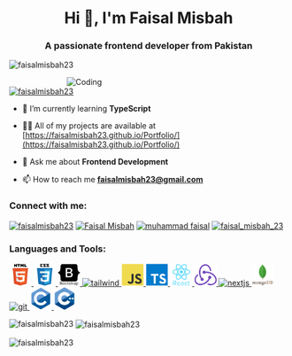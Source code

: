 <h1 align="center">Hi 👋, I'm Faisal Misbah</h1>
<h3 align="center">A passionate frontend developer from Pakistan</h3>
<p align="left"> <img src="https://komarev.com/ghpvc/?username=faisalmisbah23&label=Profile%20views&color=0e75b6&style=flat" alt="faisalmisbah23" /> </p>
<img align="right" alt="Coding" width="400" src="https://cdn.dribbble.com/users/1162077/screenshots/3848914/programmer.gif">

<p align="left"> <a href="https://twitter.com/faisalmisbah23" target="blank"><img src="https://img.shields.io/twitter/follow/faisalmisbah23?logo=twitter&style=for-the-badge" alt="faisalmisbah23" /></a> </p>

- 🌱 I’m currently learning **TypeScript**

- 👨‍💻 All of my projects are available at [https://faisalmisbah23.github.io/Portfolio/](https://faisalmisbah23.github.io/Portfolio/)

- 💬 Ask me about **Frontend Development**

- 📫 How to reach me **faisalmisbah23@gmail.com**

<h3 align="left">Connect with me:</h3>
<p align="left">
<a href="https://twitter.com/faisalmisbah23" target="blank"><img align="center" src="https://raw.githubusercontent.com/rahuldkjain/github-profile-readme-generator/master/src/images/icons/Social/twitter.svg" alt="faisalmisbah23" height="30" width="40" /></a>
<a href="https://linkedin.com/in/faisal misbah" target="blank"><img align="center" src="https://raw.githubusercontent.com/rahuldkjain/github-profile-readme-generator/master/src/images/icons/Social/linked-in-alt.svg" alt="Faisal Misbah" height="30" width="40" /></a>
<a href="https://fb.com/muhammad Faisal" target="blank"><img align="center" src="https://raw.githubusercontent.com/rahuldkjain/github-profile-readme-generator/master/src/images/icons/Social/facebook.svg" alt="muhammad faisal" height="30" width="40" /></a>
<a href="https://instagram.com/faisal_misbah_23" target="blank"><img align="center" src="https://raw.githubusercontent.com/rahuldkjain/github-profile-readme-generator/master/src/images/icons/Social/instagram.svg" alt="faisal_misbah_23" height="30" width="40" /></a>
</p>

<h3 align="left">Languages and Tools:</h3>
<p align="left"> 
  <a href="https://www.w3.org/html/" target="_blank" rel="noreferrer"> <img src="https://raw.githubusercontent.com/devicons/devicon/master/icons/html5/html5-original-wordmark.svg" alt="html5" width="40" height="40"/> </a>
    <a href="https://www.w3schools.com/css/" target="_blank" rel="noreferrer"> <img src="https://raw.githubusercontent.com/devicons/devicon/master/icons/css3/css3-original-wordmark.svg" alt="css3" width="40" height="40"/> </a>
   <a href="https://getbootstrap.com" target="_blank" rel="noreferrer"> <img src="https://raw.githubusercontent.com/devicons/devicon/master/icons/bootstrap/bootstrap-plain-wordmark.svg" alt="bootstrap" width="40" height="40"/> </a> 
    <a href="https://tailwindcss.com/" target="_blank" rel="noreferrer"> <img src="https://www.vectorlogo.zone/logos/tailwindcss/tailwindcss-icon.svg" alt="tailwind" width="40" height="40"/> </a>
      <a href="https://developer.mozilla.org/en-US/docs/Web/JavaScript" target="_blank" rel="noreferrer"> <img src="https://raw.githubusercontent.com/devicons/devicon/master/icons/javascript/javascript-original.svg" alt="javascript" width="40" height="40"/> </a>
      <a href="https://www.typescriptlang.org/" target="_blank" rel="noreferrer"> <img src="https://raw.githubusercontent.com/devicons/devicon/master/icons/typescript/typescript-original.svg" alt="typescript" width="40" height="40"/> </a>
  <a href="https://reactjs.org/" target="_blank" rel="noreferrer"> <img src="https://raw.githubusercontent.com/devicons/devicon/master/icons/react/react-original-wordmark.svg" alt="react" width="40" height="40"/> </a>
       <a href="https://redux.js.org" target="_blank" rel="noreferrer"> <img src="https://raw.githubusercontent.com/devicons/devicon/master/icons/redux/redux-original.svg" alt="redux" width="40" height="40"/> </a>
        <a href="https://nextjs.org/" target="_blank" rel="noreferrer"> <img src="https://cdn.worldvectorlogo.com/logos/nextjs-2.svg" alt="nextjs" width="40" height="40"/> </a>
    <a href="https://www.mongodb.com/" target="_blank" rel="noreferrer"> <img src="https://raw.githubusercontent.com/devicons/devicon/master/icons/mongodb/mongodb-original-wordmark.svg" alt="mongodb" width="40" height="40"/> </a> 
     <a href="https://git-scm.com/" target="_blank" rel="noreferrer"> <img src="https://www.vectorlogo.zone/logos/git-scm/git-scm-icon.svg" alt="git" width="40" height="40"/> </a>
  <a href="https://www.cprogramming.com/" target="_blank" rel="noreferrer"> <img src="https://raw.githubusercontent.com/devicons/devicon/master/icons/c/c-original.svg" alt="c" width="40" height="40"/> </a> 
  <a href="https://www.w3schools.com/cpp/" target="_blank" rel="noreferrer"> <img src="https://raw.githubusercontent.com/devicons/devicon/master/icons/cplusplus/cplusplus-original.svg" alt="cplusplus" width="40" height="40"/> </a>
  </p>

<p><img align="left" src="https://github-readme-stats.vercel.app/api/top-langs?username=faisalmisbah23&show_icons=true&locale=en&layout=compact" alt="faisalmisbah23" /></p>

<p>&nbsp;<img align="center" src="https://github-readme-stats.vercel.app/api?username=faisalmisbah23&show_icons=true&locale=en" alt="faisalmisbah23" /></p>

<p><img align="center" src="https://github-readme-streak-stats.herokuapp.com/?user=faisalmisbah23&" alt="faisalmisbah23" /></p>
